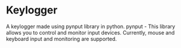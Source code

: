# Keylogger

A keylogger made using pynput library in python. 
pynput - This library allows you to control and monitor input devices. Currently, mouse and keyboard input and monitoring are supported.
